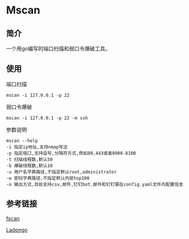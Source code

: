 # Mscan

## 简介

一个用go编写的端口扫描和弱口令爆破工具。
## 使用

端口扫描
```shell
mscan -i 127.0.0.1 -p 22
```
弱口令爆破
```shell
mscan -i 127.0.0.1 -p 22 -m ssh
```
参数说明
```shell
mscan --help
-i 指定ip地址,支持nmap写法
-p 指定端口,支持逗号,分隔符方式,例如80,443或者8000-8100
-t 扫描线程数,默认50
-b 爆破线程数,默认10
-u 用户名字典路径,不指定默认root,administrator
-w 密码字典路径,不指定默认内部top100
-o 输出方式,目前支持csv,邮件,钉钉bot.邮件和钉钉需在config.yaml文件内配置信息
```

## 参考链接

[fscan](https://github.com/shadow1ng/fscan)

[Ladongo](https://github.com/k8gege/LadonGo)


